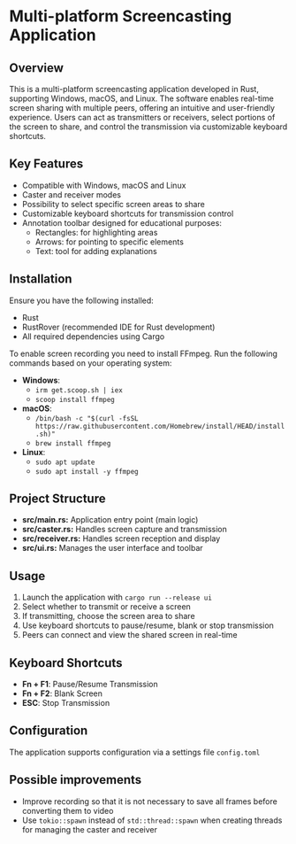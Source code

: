 # Multi-platform Screencasting Application

## Overview
This is a multi-platform screencasting application developed in Rust, supporting Windows, macOS, and Linux. The software enables real-time screen sharing with multiple peers, offering an intuitive and user-friendly experience. Users can act as transmitters or receivers, select portions of the screen to share, and control the transmission via customizable keyboard shortcuts.

## Key Features
- Compatible with Windows, macOS and Linux
- Caster and receiver modes
- Possibility to select specific screen areas to share
- Customizable keyboard shortcuts for transmission control
- Annotation toolbar designed for educational purposes:
  - Rectangles: for highlighting areas
  - Arrows: for pointing to specific elements
  - Text: tool for adding explanations

## Installation
Ensure you have the following installed:
- Rust
- RustRover (recommended IDE for Rust development)
- All required dependencies using Cargo

To enable screen recording you need to install FFmpeg. 
Run the following commands based on your operating system:
- **Windows**:
  - `irm get.scoop.sh | iex`
  - `scoop install ffmpeg`
- **macOS**:
  - `/bin/bash -c "$(curl -fsSL https://raw.githubusercontent.com/Homebrew/install/HEAD/install.sh)"`
  - `brew install ffmpeg`
- **Linux**:
  - `sudo apt update`
  - `sudo apt install -y ffmpeg`


## Project Structure
- **src/main.rs:** Application entry point (main logic) 
- **src/caster.rs:** Handles screen capture and transmission
- **src/receiver.rs:** Handles screen reception and display
- **src/ui.rs:** Manages the user interface and toolbar

## Usage
1. Launch the application with `cargo run --release ui`
2. Select whether to transmit or receive a screen
3. If transmitting, choose the screen area to share
4. Use keyboard shortcuts to pause/resume, blank or stop transmission
5. Peers can connect and view the shared screen in real-time

## Keyboard Shortcuts
- **Fn + F1**: Pause/Resume Transmission
- **Fn + F2**: Blank Screen
- **ESC**: Stop Transmission

## Configuration
The application supports configuration via a settings file `config.toml`

## Possible improvements
- Improve recording so that it is not necessary to save all frames before converting them to video
- Use `tokio::spawn` instead of `std::thread::spawn` when creating threads for managing the caster and receiver
